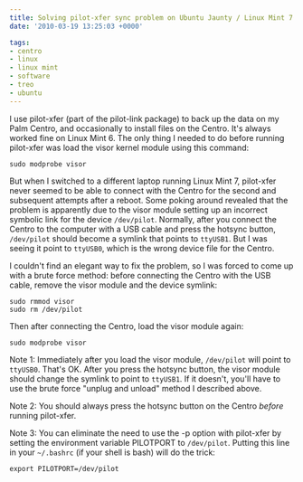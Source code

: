 ```yaml
---
title: Solving pilot-xfer sync problem on Ubuntu Jaunty / Linux Mint 7
date: '2010-03-19 13:25:03 +0000'

tags:
- centro
- linux
- linux mint
- software
- treo
- ubuntu
---
```

I use pilot-xfer (part of the pilot-link package) to back up the data on my Palm Centro, and occasionally to install files on the Centro.  It's always worked fine on Linux Mint 6.  The only thing I needed to do before running pilot-xfer was load the visor kernel module using this command:

```
sudo modprobe visor
```

But when I switched to a different laptop running Linux Mint 7, pilot-xfer never seemed to be able to connect with the Centro for the second and subsequent attempts after a reboot.  Some poking around revealed that the problem is apparently due to the visor module setting up an incorrect symbolic link for the device `/dev/pilot`.  Normally, after you connect the Centro to the computer with a USB cable and press the hotsync button, `/dev/pilot` should become a symlink that points to `ttyUSB1`.  But I was seeing it point to `ttyUSB0`, which is the wrong device file for the Centro.

I couldn't find an elegant way to fix the problem, so I was forced to come up with a brute force method: before connecting the Centro with the USB cable, remove the visor module and the device symlink:

```
sudo rmmod visor
sudo rm /dev/pilot
```

Then after connecting the Centro, load the visor module again:

```
sudo modprobe visor
```

Note 1: Immediately after you load the visor module, `/dev/pilot` will point to `ttyUSB0`.  That's OK.  After you press the hotsync button, the visor module should change the symlink to point to `ttyUSB1`.  If it doesn't, you'll have to use the brute force "unplug and unload" method I described above.

Note 2: You should always press the hotsync button on the Centro *before* running pilot-xfer.

Note 3: You can eliminate the need to use the -p option with pilot-xfer by setting the environment variable PILOTPORT to `/dev/pilot`.  Putting this line in your `~/.bashrc` (if your shell is bash) will do the trick:

```
export PILOTPORT=/dev/pilot
```
